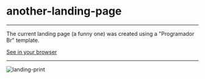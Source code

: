 # another-landing-page
***

 The current landing page (a funny one) was created using a "Programador Br" template.
 
 [See in your browser](https://willson-alflen.github.io/another-landing-page/)
 ***
 
 
 ![landing-print](https://user-images.githubusercontent.com/87523872/135259390-2ea8f227-f2a8-439c-8793-eadcfa82b680.png)

